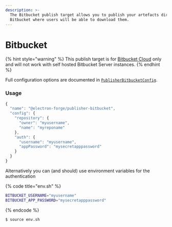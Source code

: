 ```yaml
---
description: >-
  The Bitbucket publish target allows you to publish your artefacts directly to
  Bitbucket where users will be able to download them.
---
```


# Bitbucket

{% hint style="warning" %}
This publish target is for [Bitbucket Cloud](https://bitbucket.org) only and will not work with self hosted Bitbucket Server instances.
{% endhint %}

Full configuration options are documented in [`PublisherBitbucketConfig`](https://js.electronforge.io/publisher/bitbucket/interfaces/publisherbitbucketconfig).

### Usage

```javascript
{
  "name": "@electron-forge/publisher-bitbucket",
  "config": {
    "repository": {
      "owner": "myusername",
      "name": "myreponame"
    },
    "auth": {
      "username": "myusername",
      "appPassword": "mysecretapppassword"
    }
  }
}
```

Alternatively you can \(and should\) use environment variables for the authentication

{% code title="env.sh" %}
```bash
BITBUCKET_USERNAME="myusername"
BITBUCKET_APP_PASSWORD="mysecretapppassword"
```
{% endcode %}

```bash
$ source env.sh
```



